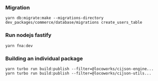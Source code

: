 ### Migration

```
yarn db:migrate:make --migrations-directory dev_packages/commerce/database/migrations create_users_table
```

### Run nodejs fastify

```
yarn fna:dev
```

### Building an individual package

```
yarn turbo run build:publish --filter=@locoworks/cijson-engine...
yarn turbo run build:publish --filter=@locoworks/cijson-utils...
```
